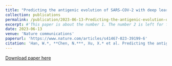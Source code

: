 ```yaml
---
title: "Predicting the antigenic evolution of SARS-COV-2 with deep learning"
collection: publications
permalink: /publication/2023-06-13-Predicting-the-antigenic-evolution-of-SARS-COV-2-with-deep-learning
excerpt: #'This paper is about the number 1. The number 2 is left for future work.'
date: 2023-06-13
venue: 'Nature communications'
paperurl: 'https://www.nature.com/articles/s41467-023-39199-6'
citation: 'Han, W.*, **Chen, N.***, Xu, X.* et al. Predicting the antigenic evolution of SARS-COV-2 with deep learning. Nat Commun 14, 3478 (2023). https://doi.org/10.1038/s41467-023-39199-6'
---
```

[Download paper here](https://www.nature.com/articles/s41467-023-39199-6.pdf)